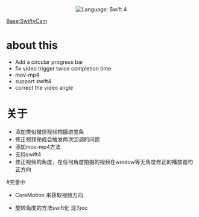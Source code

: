 
<p align="center">
   <img src="https://img.shields.io/badge/language-swift%204-4BC51D.svg?style=flat" alt="Language: Swift 4" /></a>
    <a href="https://cocoapods.org/pods/SwiftyCam">
    
Base:[SwiftyCam][1]


# about this 
*  Add a circular progress bar
*  fix video trigger twice completion time
*  mov-mp4
*  support swift4
*  correct the video angle

# 关于
* 添加类似微信视频拍摄进度条
* 修正视频完成会触发两次回调的问题
* 添加mov-mp4方法
* 支持swift4
* 修正视频的角度，在任何角度拍摄的视频在window等无角度修正的播放器均正方向

#完善中
* CoreMotion 来获取视频方向
* 旋转角度的方法swift化 现为oc


  [1]: https://github.com/Awalz/SwiftyCam
